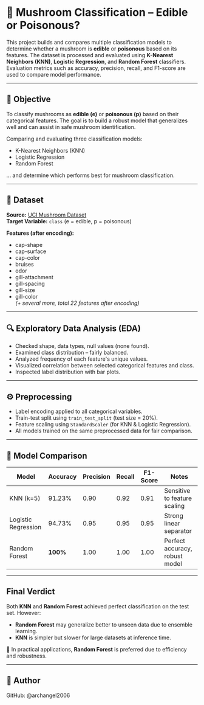 # 🍄 Mushroom Classification – Edible or Poisonous?

This project builds and compares multiple classification models to determine whether a mushroom is **edible** or **poisonous** based on its features. The dataset is processed and evaluated using **K-Nearest Neighbors (KNN)**, **Logistic Regression**, and **Random Forest** classifiers. Evaluation metrics such as accuracy, precision, recall, and F1-score are used to compare model performance.

---

## 📌 Objective  
To classify mushrooms as **edible (e)** or **poisonous (p)** based on their categorical features. The goal is to build a robust model that generalizes well and can assist in safe mushroom identification.

Comparing and evaluating three classification models:
- K-Nearest Neighbors (KNN)
- Logistic Regression
- Random Forest

… and determine which performs best for mushroom classification.

---

## 📂 Dataset  
**Source:** [UCI Mushroom Dataset](https://www.kaggle.com/datasets/uciml/mushroom-classification)  
**Target Variable:** `class` (e = edible, p = poisonous)

**Features (after encoding):**
- cap-shape
- cap-surface
- cap-color
- bruises
- odor
- gill-attachment
- gill-spacing
- gill-size
- gill-color  
*(+ several more, total 22 features after encoding)*

---

## 🔍 Exploratory Data Analysis (EDA)
- Checked shape, data types, null values (none found).
- Examined class distribution – fairly balanced.
- Analyzed frequency of each feature's unique values.
- Visualized correlation between selected categorical features and class.
- Inspected label distribution with bar plots.

---

## ⚙️ Preprocessing  
- Label encoding applied to all categorical variables.
- Train-test split using `train_test_split` (test size = 20%).
- Feature scaling using `StandardScaler` (for KNN & Logistic Regression).
- All models trained on the same preprocessed data for fair comparison.

---

## 🧠 Model Comparison

| Model               | Accuracy | Precision | Recall | F1-Score | Notes |
|--------------------|----------|-----------|--------|----------|-------|
| KNN (k=5)           | 91.23%   | 0.90      | 0.92   | 0.91     | Sensitive to feature scaling |
| Logistic Regression | 94.73%   | 0.95      | 0.95   | 0.95     | Strong linear separator |
| Random Forest       | **100%** | 1.00      | 1.00   | 1.00     | Perfect accuracy, robust model |

---

## Final Verdict

Both **KNN** and **Random Forest** achieved perfect classification on the test set. However:

- **Random Forest** may generalize better to unseen data due to ensemble learning.
- **KNN** is simpler but slower for large datasets at inference time.

📌 In practical applications, **Random Forest** is preferred due to efficiency and robustness.

---
## 👤 Author

GitHub: @archangel2006
